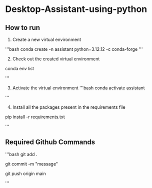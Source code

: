 # Desktop-Assistant-using-python

## How to run

1. Create a new virtual environment

'''bash
conda create -n assistant python=3.12.12 -c conda-forge
'''


2. Check out the created virtual environment

conda env list

'''


3. Activate the virtual environment
'''bash
conda activate assistant

'''


4. Install all the packages present in the requirements file

pip install -r requirements.txt

'''




## Required Github Commands

'''bash
git add .

git commit -m "message"

git push origin main


'''

